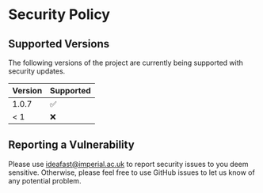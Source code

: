 # Security Policy

## Supported Versions

The following versions of the project are
currently being supported with security updates.

| Version | Supported          |
| ------- | ------------------ |
| 1.0.7   | :white_check_mark: |
| < 1     | :x:                |

## Reporting a Vulnerability

Please use ideafast@imperial.ac.uk to report security issues to you deem sensitive.
Otherwise, please feel free to use GitHub issues to let us know of any potential problem.
